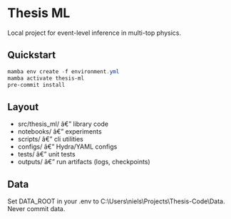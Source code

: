 ﻿# Thesis ML

Local project for event-level inference in multi-top physics.

## Quickstart
```powershell
mamba env create -f environment.yml
mamba activate thesis-ml
pre-commit install
```

## Layout
- src/thesis_ml/ â€” library code
- notebooks/ â€” experiments
- scripts/ â€” cli utilities
- configs/ â€” Hydra/YAML configs
- tests/ â€” unit tests
- outputs/ â€” run artifacts (logs, checkpoints)

## Data
Set DATA_ROOT in your .env to C:\Users\niels\Projects\Thesis-Code\Data. Never commit data.
